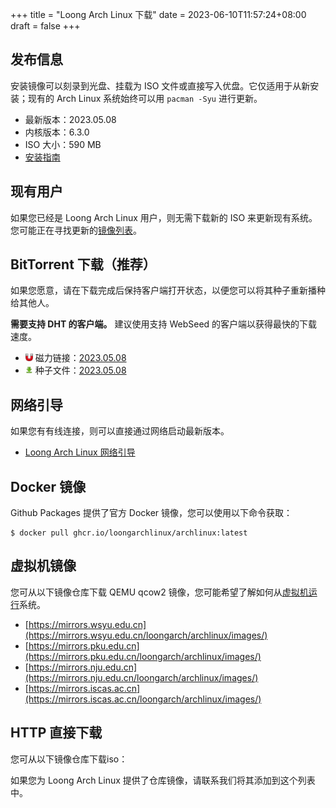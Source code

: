 +++
title = "Loong Arch Linux 下载"
date = 2023-06-10T11:57:24+08:00
draft = false
+++

## 发布信息

安装镜像可以刻录到光盘、挂载为 ISO 文件或直接写入优盘。它仅适用于从新安装；现有的 Arch Linux 系统始终可以用 `pacman -Syu` 进行更新。

- 最新版本：<div id="version" style="display:inline">2023.05.08</div>
- 内核版本：<div id="kernel" style="display:inline">6.3.0</div>
- ISO 大小：<div id="size" style="display:inline">590 MB</div>
- [安装指南](/pages/install/)

## 现有用户

如果您已经是 Loong Arch Linux 用户，则无需下载新的 ISO 来更新现有系统。您可能正在寻找更新的[镜像列表](/pages/mirrorlist/)。

## BitTorrent 下载（推荐）

如果您愿意，请在下载完成后保持客户端打开状态，以便您可以将其种子重新播种给其他人。

**需要支持 DHT 的客户端。** 建议使用支持 WebSeed 的客户端以获得最快的下载速度。

<ul>
    <li><img width="12" height="12" src="/images/magnet.png" alt=""/>
    磁力链接：<a id="a_magnet" href="#" title="打开磁力链接">2023.05.08 </a></li>
    <li><img width="12" height="12" src="/images/download.png" alt=""/>
    种子文件：<a id="a_torrent" href="#" title="下载种子文件">2023.05.08</a></li>
</ul>

## 网络引导

如果您有有线连接，则可以直接通过网络启动最新版本。

- [Loong Arch Linux 网络引导](/pages/netboot/)

## Docker 镜像

Github Packages 提供了官方 Docker 镜像，您可以使用以下命令获取：

```
$ docker pull ghcr.io/loongarchlinux/archlinux:latest
```

## 虚拟机镜像

您可从以下镜像仓库下载 QEMU qcow2 镜像，您可能希望了解如何从[虚拟机运行](/pages/vmrun/)系统。

- [https://mirrors.wsyu.edu.cn](https://mirrors.wsyu.edu.cn/loongarch/archlinux/images/)
- [https://mirrors.pku.edu.cn](https://mirrors.pku.edu.cn/loongarch/archlinux/images/)
- [https://mirrors.nju.edu.cn](https://mirrors.nju.edu.cn/loongarch/archlinux/images/)
- [https://mirrors.iscas.ac.cn](https://mirrors.iscas.ac.cn/loongarch/archlinux/images/)

## HTTP 直接下载

您可从以下镜像仓库下载iso：

<div>
<ul id="ul_download">
</ul>
</div>

如果您为 Loong Arch Linux 提供了仓库镜像，请联系我们将其添加到这个列表中。

<script src="https://cdn.bootcdn.net/ajax/libs/jquery/3.6.4/jquery.min.js"></script>
<script>
    function getfilesize(size) {
        if (!size)
            return "";

        var num = 1024.00;

        if (size < num)
            return size + "B";
        if (size < Math.pow(num, 2))
            return (size / num).toFixed(2) + "K";
        if (size < Math.pow(num, 3))
            return (size / Math.pow(num, 2)).toFixed(2) + "M";
        if (size < Math.pow(num, 4))
            return (size / Math.pow(num, 3)).toFixed(2) + "G";
        return (size / Math.pow(num, 4)).toFixed(2) + "T";
    }
	$(document).ready(function() {
		var baseurl = "https://archapi.zhcn.cc/api/v1";
		var url = baseurl + "/version/";
		$.ajax({
			url: url,
			dataType: "json",
			success:function(result) {
                $('#version').text(result.version);
                $('#kernel').text(result.kernel);
                $('#size').text(getfilesize(result.size));
                $("#a_torrent").attr("href", "https://mirrors.wsyu.edu.cn/loongarch/archlinux/iso/latest/" + result.iso_file + ".torrent")
                .html(result.version);
                $("#a_magnet").attr("href", "magnet:?xt=urn:btih:" + result.bthash +"&dn="+ result.iso_file)
                .html(result.version);
                for(var i=0; i<result.mirrors.length; i++) {
                    let mirror = result.mirrors[i];
                    let uri = new URL(mirror);
                    let url = uri.protocol + "//" + uri.host;
                    let file = mirror + "/iso/" + result.version + "/" + result.iso_file;
                    $li_url = $("<li><a href=\""+ file + "\" target=\"_blank\">"+ url +"</a></li>");
                    $("#ul_download").append($li_url);
                }
			}
		});
	});
</script>

